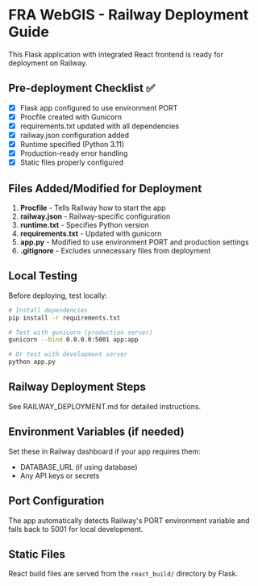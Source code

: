 # FRA WebGIS - Railway Deployment Guide

This Flask application with integrated React frontend is ready for deployment on Railway.

## Pre-deployment Checklist ✅

- [x] Flask app configured to use environment PORT
- [x] Procfile created with Gunicorn
- [x] requirements.txt updated with all dependencies
- [x] railway.json configuration added
- [x] Runtime specified (Python 3.11)
- [x] Production-ready error handling
- [x] Static files properly configured

## Files Added/Modified for Deployment

1. **Procfile** - Tells Railway how to start the app
2. **railway.json** - Railway-specific configuration
3. **runtime.txt** - Specifies Python version
4. **requirements.txt** - Updated with gunicorn
5. **app.py** - Modified to use environment PORT and production settings
6. **.gitignore** - Excludes unnecessary files from deployment

## Local Testing

Before deploying, test locally:

```bash
# Install dependencies
pip install -r requirements.txt

# Test with gunicorn (production server)
gunicorn --bind 0.0.0.0:5001 app:app

# Or test with development server
python app.py
```

## Railway Deployment Steps

See RAILWAY_DEPLOYMENT.md for detailed instructions.

## Environment Variables (if needed)

Set these in Railway dashboard if your app requires them:
- DATABASE_URL (if using database)
- Any API keys or secrets

## Port Configuration

The app automatically detects Railway's PORT environment variable and falls back to 5001 for local development.

## Static Files

React build files are served from the `react_build/` directory by Flask.